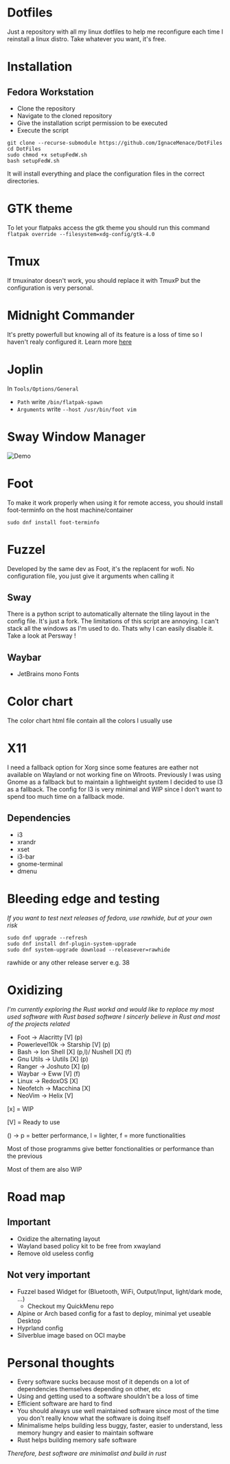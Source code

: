 # Dotfiles
Just a repository with all my linux dotfiles to help me reconfigure each time I reinstall a linux distro.
Take whatever you want, it's free.
# Installation
## Fedora Workstation
- Clone the repository
- Navigate to the cloned repository
- Give the installation script permission to be executed
- Execute the script
```
git clone --recurse-submodule https://github.com/IgnaceMenace/DotFiles
cd DotFiles
sudo chmod +x setupFedW.sh
bash setupFedW.sh
```
It will install everything and place the configuration files in the correct directories.

# GTK theme
To let your flatpaks access the gtk theme you should run this command
`flatpak override --filesystem=xdg-config/gtk-4.0`
# Tmux
If tmuxinator doesn't work, you should replace it with TmuxP but the configuration is very personal.
# Midnight Commander
It's pretty powerfull but knowing all of its feature is a loss of time so I haven't realy configured it.
Learn more [here](https://klimer.eu/2015/05/01/use-midnight-commander-like-a-pro/)
# Joplin
In `Tools/Options/General`
- `Path` write `/bin/flatpak-spawn`
- `Arguments` write `--host /usr/bin/foot vim`
# Sway Window Manager
![Demo](https://user-images.githubusercontent.com/74070019/233034065-1ad2bc2c-5872-418a-b565-d71e7d5cb743.png)

# Foot
To make it work properly when using it for remote access, 
you should install foot-terminfo on the host machine/container
```
sudo dnf install foot-terminfo
```
# Fuzzel
Developed by the same dev as Foot, it's the replacent for wofi.
No configuration file, you just give it arguments when calling it
## Sway
There is a python script to automatically alternate the tiling layout in the config file.
It's just a fork.
The limitations of this script are annoying. I can't stack all the windows as I'm used to do.
Thats why I can easily disable it.
Take a look at Persway !

## Waybar
- JetBrains mono Fonts
# Color chart
The color chart html file contain all the colors I usually use

# X11
I need a fallback option for Xorg since some features are eather not available on Wayland or not working fine on Wlroots.
Previously I was using Gnome as a fallback but to maintain a lightweight system I decided to use I3 as a fallback.
The config for I3 is very minimal and WIP since I don't want to spend too much time on a fallback mode.
## Dependencies
- i3
- xrandr
- xset
- i3-bar
- gnome-terminal
- dmenu

# Bleeding edge and testing
*If you want to test next releases of fedora, use rawhide, but at your own risk*
```
sudo dnf upgrade --refresh
sudo dnf install dnf-plugin-system-upgrade
sudo dnf system-upgrade download --releasever=rawhide
```
rawhide or any other release server e.g. 38

# Oxidizing
*I'm currently exploring the Rust workd and would like to replace my most used software with Rust based software*
*I sincerly believe in Rust and most of the projects related*
- Foot -> Alacritty [V] (p)
- Powerlevel10k -> Starship [V] (p)
- Bash -> Ion Shell [X] (p,l)/ Nushell [X] (f)
- Gnu Utils -> Uutils [X] (p)
- Ranger -> Joshuto [X] (p)
- Waybar -> Eww [V] (f)
- Linux -> RedoxOS [X]
- Neofetch -> Macchina [X]
- NeoVim -> Helix [V]

[x] = WIP

[V] = Ready to use

() -> p = better performance, l = lighter, f = more functionalities

Most of those programms give better fonctionalities or performance than the previous

Most of them are also WIP

# Road map
## Important  
- Oxidize the alternating layout
- Wayland based policy kit to be free from xwayland 
- Remove old useless config
## Not very important
- Fuzzel based Widget for (Bluetooth, WiFi, Output/Input, light/dark mode, ...)
  - Checkout my QuickMenu repo
- Alpine or Arch based config for a fast to deploy, minimal yet useable Desktop
- Hyprland config
- Silverblue image based on OCI maybe

# Personal thoughts
- Every software sucks because most of it depends on a lot of dependencies themselves depending on other, etc
- Using and getting used to a software shouldn't be a loss of time
- Efficient software are hard to find
- You should always use well maintained software since most of the time you don't really know what the software is doing itself
- Minimalisme helps building less buggy, faster, easier to understand, less memory hungry and easier to maintain software
- Rust helps building memory safe software

*Therefore, best software are minimalist and build in rust*

